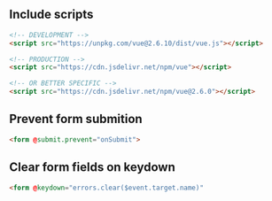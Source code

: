 
## Include scripts
```html
<!-- DEVELOPMENT -->
<script src="https://unpkg.com/vue@2.6.10/dist/vue.js"></script>

<!-- PRODUCTION -->
<script src="https://cdn.jsdelivr.net/npm/vue"></script>

<!-- OR BETTER SPECIFIC -->
<script src="https://cdn.jsdelivr.net/npm/vue@2.6.0"></script>
```

## Prevent form submition
```html
<form @submit.prevent="onSubmit">
```

## Clear form fields on keydown
```html
<form @keydown="errors.clear($event.target.name)"
```
